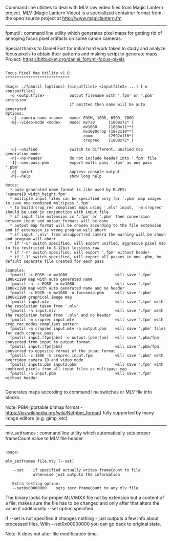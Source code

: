 Command line utilities to deal with MLV raw video files from Magic Lantern project. MLV (Magic Lantern Video) is a specialized container format from the open source project at http://www.magiclantern.fm
***
fpmutil : command line utility which generates pixel maps for getting rid of annoying focus pixel artifacts on some canon cameras.

Special thanks to Daniel Fort for initial hard work taken to study and analyze focus pixels to obtain their patterns and making script to generate maps. Project: https://bitbucket.org/daniel_fort/ml-focus-pixels


```

Focus Pixel Map Utility v1.0
****************************

Usage: ./fpmutil [options] [<inputfile1> <inputfile2> ...] [-o <outputfile>]
  -o <outputfile>           output filename with '.fpm' or '.pbm' extension
                            if omitted then name will be auto generated
Options:
  -c|--camera-name <name>   name: EOSM, 100D, 650D, 700D
  -m|--video-mode <mode>    mode: mv720      (1808x72* )
                                  mv1080     (1808x11**)
                                  mv1080crop (1872x10**)
                                  zoom       (2592x110*)
                                  croprec    (1808x72* ) 

  -u|--unified              switch to different, unified map generation mode
  -n|--no-header            do not include header into '.fpm' file
  -1|--one-pass-pbm         export multi pass '.fpm' as one pass '.pbm'
  -q|--quiet                supress console output
  -h|--help                 show long help

Notes:
  * auto generated name format is like used by MLVFS: 'cameraID_width_height.fpm'
  * multiple input files can be specified only for '.pbm' map images to save one combined multipass '.fpm'
  * to build crop_rec compliant maps using '.mlv' input, '-m croprec' should be used in conjunction with input file
  * if input file extension is '.fpm' or '.pbm' then conversion between input and output formats will be done
  * output map format will be chosen according to the file extension and if extension is wrong program will abort
  * if input '.mlv' from unsupportred camera the warning will be shown and program will abort
  * if '-u' switch specified, will export unified, aggresive pixel map to fix restricted to 8-12bit lossless raw
  * if '-n' switch specified, will export '.fpm' without header
  * if '-1' switch specified, will export all passes in one .pbm, by default separate file created for each pass

Examples:
  fpmutil -c EOSM -m mv1080                     will save '.fpm' 1808x1190 map with auto generated name
  fpmutil -n -c EOSM -m mv1080                  will save '.fpm' 1808x1190 map with auto generated name and no header
  fpmutil -c EOSM -m mv1080 -o focusmap.pbm     will save '.pbm' 1808x1190 graphical image map
  fpmutil input.mlv                             will save '.fpm' with the resolution taken from '.mlv'
  fpmutil -n input.mlv                          will save '.fpm' with the resolution taken from '.mlv' and no header
  fpmutil -m croprec input.mlv                  will save '.fpm' with crop_rec modes compliant pattern
  fpmutil -m croprec input.mlv -o output,pbm    will save '.pbm' files for each croprec pass
  fpmutil input.[fpm|pbm] -o output.[pbm|fpm]   will save '.pbm/fpm' converted from input to output format
  fpmutil input.[fpm|pbm]                       will save '.pbm/fpm' converted to opposite format of the input format
  fpmutil -c 100D -m croprec input.fpm          will save '.pbm' with overriden camera ID and video mode
  fpmutil input1.pbm input2.pbm                 will save '.fpm' with combined pixels from all input files as multipass map
  fpmutil -n input.pbm                          will save '.fpm' without header


```

Generates maps according to command line switches or MLV file info blocks.

Note: PBM (portable bitmap format - https://en.wikipedia.org/wiki/Netpbm_format) fully supported by many image editors (e.g. gimp, etc)
***
mlv_setframes : command line utility which automatically sets proper frameCount value to MLV file header.


```

usage:

mlv_setframes file.mlv [--set]

   --set    if specified actually writes frameCount to file
            otherwise just outputs the information

   Extra testing option:
   --set0x00000000    sets zero frameCount to any mlv file

```

The binary looks for proper MLV/MXX file not by extension but a content of a file, makes sure the file has to be changed and only after that alters the value if additionally --set option specified.

If --set is not specified it changes nothing - just outputs a few info about processed files. With --set0x00000000 you can go back to original state.

Note: It does not alter file modification time.